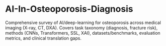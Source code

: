 # AI-In-Osteoporosis-Diagnosis
Comprehensive survey of AI/deep-learning for osteoporosis across medical imaging (X-ray, CT, DXA). Covers task taxonomy (diagnosis, fracture risk), methods (CNNs, Transformers, SSL, XAI), datasets/benchmarks, evaluation metrics, and clinical translation gaps.
